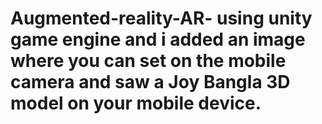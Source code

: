 # Augmented-reality-AR- using unity game engine and i added an image where you can set on the mobile camera and saw a Joy Bangla 3D model on your mobile device.
